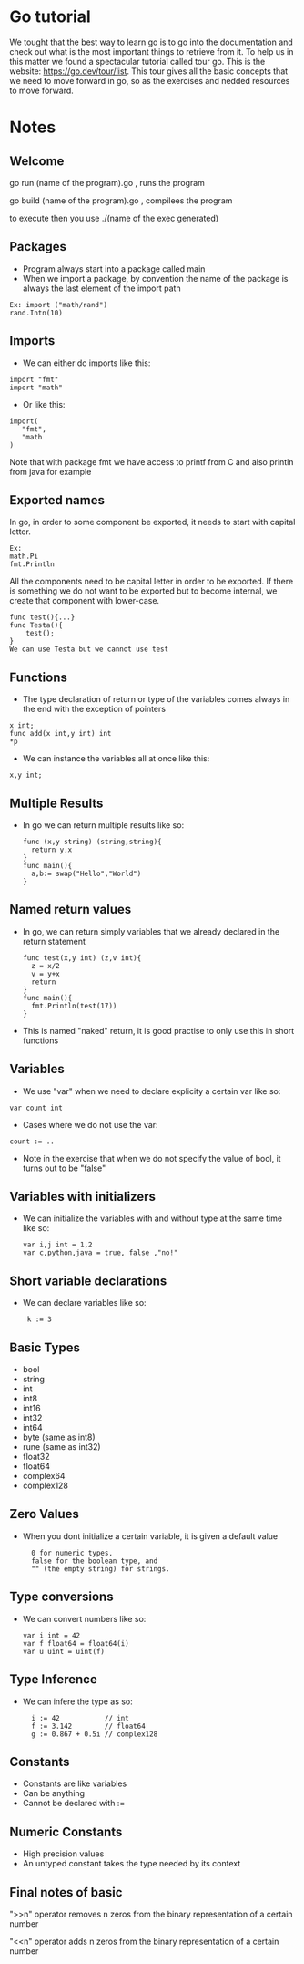 # Go tutorial
We tought that the best way to learn go is to go into the documentation and check out what is the most important things to retrieve from it. To help us in this matter we found a spectacular tutorial called tour go. This is the website: https://go.dev/tour/list. This tour gives all the basic concepts that we need to move forward in go, so as the exercises and nedded resources to move forward.

# Notes

## Welcome
go run (name of the program).go , runs the program

go build (name of the program).go , compilees the program

to execute then you use ./(name of the exec generated)

## Packages
- Program always start into a package called main
- When we import a package, by convention the name of the package is always the last element of the import path
```
Ex: import ("math/rand")
rand.Intn(10)
```

## Imports
- We can either do imports like this:
 ```
 import "fmt"
 import "math"
 ```
- Or like this:
 ```
 import(
    "fmt",
    "math
 )
 ```
Note that with package fmt we have access to printf from C and also println from java for example

## Exported names
 In go, in order to some component be exported, it needs to start with capital letter.
```
Ex: 
math.Pi
fmt.Println
``` 
All the components need to be capital letter in order to be exported. If there is something we do not want to be exported but to become internal, we create that component with lower-case.
```
func test(){...}
func Testa(){
    test();
}
We can use Testa but we cannot use test
```

## Functions
- The type declaration of return or type of the variables comes always in the end with the exception of pointers
```
x int;
func add(x int,y int) int
*p
```
- We can instance the variables all at once like this:
```
x,y int;
```

## Multiple Results
- In go we can return multiple results like so:
  ```
  func (x,y string) (string,string){
    return y,x
  }
  func main(){
    a,b:= swap("Hello","World")
  }
  ```

## Named return values
- In go, we can return simply variables that we already declared in the return statement
  ```
  func test(x,y int) (z,v int){
    z = x/2
    v = y+x
    return
  }
  func main(){
    fmt.Println(test(17))
  }
  ``` 
- This is named "naked" return, it is good practise to only use this in short functions

## Variables
- We use "var" when we need to declare explicity a certain var like so:
 ```
 var count int
 ```
- Cases where we do not use the var:
 ```
 count := ..
 ```
- Note in the exercise that when we do not specify the value of bool, it turns out to be "false"

## Variables with initializers
- We can initialize the variables with and without type at the same time like so:
  ```
  var i,j int = 1,2
  var c,python,java = true, false ,"no!"
  ```

## Short variable declarations
- We can declare variables like so:
  ```
   k := 3
  ```

## Basic Types
- bool
- string
- int
- int8
- int16
- int32
- int64
- byte (same as int8)
- rune (same as int32)
- float32
- float64
- complex64
- complex128
  
## Zero Values
- When you dont initialize a certain variable, it is given a default value
  ```
    0 for numeric types,
    false for the boolean type, and
    "" (the empty string) for strings.
  ```

## Type conversions
- We can convert numbers like so:
  ```
  var i int = 42
  var f float64 = float64(i)
  var u uint = uint(f)
  ```

## Type Inference
- We can infere the type as so:
  ```
    i := 42           // int
    f := 3.142        // float64
    g := 0.867 + 0.5i // complex128
  ```

## Constants
- Constants are like variables
- Can be anything
- Cannot be declared with :=

## Numeric Constants
- High precision values
- An untyped constant takes the type needed by its context

## Final notes of basic
">>n" operator removes n zeros from the binary representation of a certain number

"<<n" operator adds n zeros from the binary representation of a certain number
